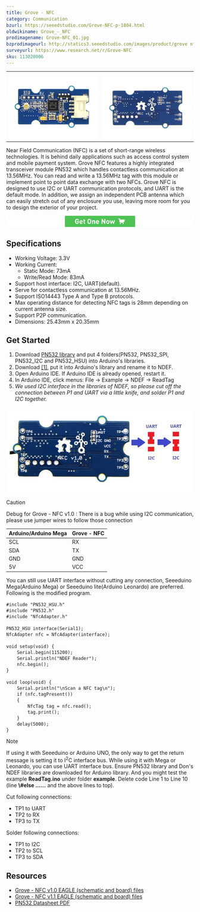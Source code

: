 ```yaml
---
title: Grove - NFC
category: Communication
bzurl: https://seeedstudio.com/Grove-NFC-p-1804.html
oldwikiname: Grove_-_NFC
prodimagename: Grove-NFC_01.jpg
bzprodimageurl: http://statics3.seeedstudio.com/images/product/grove nfc.jpg
surveyurl: https://www.research.net/r/Grove-NFC
sku: 113020006
---
```


<table>
    <tr>
        <td>
            <img src="https://github.com/SeeedDoc/WikiMigrationSync/raw/master/docs/assets/Grove-NFC/img/Grove-NFC_01.jpg">
        </td>
        <td>
            <img src="https://github.com/SeeedDoc/WikiMigrationSync/raw/master/docs/assets/Grove-NFC/img/Grove-NFC_02.jpg">
        </td>
    </tr>
</table>

Near Field Communication (NFC) is a set of short-range wireless technologies. It is behind daily applications such as access control system and mobile payment system.
Grove NFC features a highly integrated transceiver module PN532 which handles contactless communication at 13.56MHz. You can read and write a 13.56MHz tag with this module or implement point to point data exchange with two NFCs. Grove NFC is designed to use I2C or UART communication protocols, and UART is the default mode. In addition, we assign an independent PCB antenna which can easily stretch out of any enclosure you use, leaving more room for you to design the exterior of your project.

[![](https://github.com/SeeedDoc/WikiMigrationSync/raw/master/docs/assets/common/Get_One_Now_Banner.png)](http://www.seeedstudio.com/Grove-NFC-p-1804.html)

Specifications
--------------

-   Working Voltage: 3.3V
-   Working Current:
    - Static Mode: 73mA
    - Write/Read Mode: 83mA
-   Support host interface: I2C, UART(default).
-   Serve for contactless communication at 13.56MHz.
-   Support ISO14443 Type A and Type B protocols.
-   Max operating distance for detecting NFC tags is 28mm depending on current antenna size.
-   Support P2P communication.
-   Dimensions: 25.43mm x 20.35mm

Get Started
-----------

1.  Download [PN532 library](https://github.com/Seeed-Studio/PN532) and put 4 folders(PN532, PN532_SPI, PN532_I2C and PN532_HSU) into Arduino's libraries.
2.  Download [[1]](https://github.com/Seeed-Studio/Grove-NFC-libraries-Part), put it into Arduino's library and rename it to NDEF.
3.  Open Arduino IDE. If Arduino IDE is already opened, restart it.
4.  In Arduino IDE, click menus: File -> Example -> NDEF -> ReadTag
5.  *We used I2C interface in the libraries of NDEF, so please cut off the connection between P1 and UART via a little knife, and solder P1 and I2C together.*

![](https://github.com/SeeedDoc/WikiMigrationSync/raw/master/docs/assets/Grove-NFC/img/NFC_cutAndsolder.jpg)

<div class="admonition caution">
<p class="admonition-title">Caution</p>
Debug for Grove - NFC v1.0 : There is a bug while using I2C communication, please use jumper wires to follow those connection
</div>

| Arduino/Arduino Mega | Grove - NFC |
|----------------------|-------------|
| SCL                  | RX          |
| SDA                  | TX          |
| GND                  | GND         |
| 5V                   | VCC         |

You can still use UART interface without cutting any connection, Seeeduino Mega(Arduino Mega) or Seeeduino lite(Arduino Leonardo) are preferred. Following is the modified program.

```
#include "PN532_HSU.h"
#include "PN532.h"
#include "NfcAdapter.h"
 
PN532_HSU interface(Serial1);
NfcAdapter nfc = NfcAdapter(interface);
 
void setup(void) {
    Serial.begin(115200);
    Serial.println("NDEF Reader");
    nfc.begin();
}
 
void loop(void) {
    Serial.println("\nScan a NFC tag\n");
    if (nfc.tagPresent())
    {
        NfcTag tag = nfc.read();
        tag.print();
    }
    delay(5000);
}
```

<div class="admonition note">
<p class="admonition-title">Note</p>
If using it with Seeeduino or Arduino UNO, the only way to get the return message is setting it to I<sup>2</sup>C interface bus. While using it with Mega or Leonardo, you can use UART interface bus. Ensure PN532 library and Don's NDEF libraries are downloaded for Arduino library. And you might test the example <span style="font-weight:bold">ReadTag.ino</span> under folder <span style="font-weight:bold">example</span>. Delete code Line 1 to Line 10 (line <span style="font-weight:bold">\#else ......</span> and the above lines to top).
</div>

Cut following connections:

-   TP1 to UART
-   TP2 to RX
-   TP3 to TX

Solder following connections:

-   TP1 to I2C
-   TP2 to SCL
-   TP3 to SDA

Resources
--------

- [Grove - NFC v1.0 EAGLE (schematic and board) files](https://github.com/SeeedDoc/WikiMigrationSync/raw/master/docs/assets/Grove-NFC/res/Grove-NFC.zip)
- [Grove - NFC v1.1 EAGLE (schematic and board) files](https://github.com/SeeedDoc/WikiMigrationSync/raw/master/docs/assets/Grove-NFC/res/Grove-NFC_v1.1.zip)
- [PN532 Datasheet PDF](https://github.com/SeeedDoc/WikiMigrationSync/raw/master/docs/assets/Grove-NFC/res/PN532.pdf)


<!-- This Markdown file was created from http://www.seeedstudio.com/wiki/Grove_-_NFC -->
